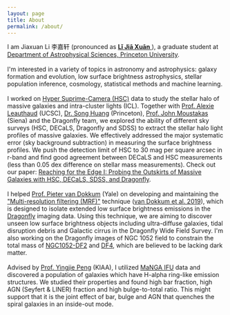 ```yaml
---
layout: page
title: About
permalink: /about/
---
```


<p>I am Jiaxuan Li 李嘉轩 (pronounced as <a href="https://translate.google.com/#view=home&op=translate&sl=zh-CN&tl=zh-CN&text=李嘉轩"><strong>Lǐ Jiā Xuān</strong> </a>), a graduate student at <a class="princeton_style" href="https://web.astro.princeton.edu">Department of Astrophysical Sciences, Princeton University</a>.
<br>
<br>
I'm interested in a variety of topics in astronomy and astrophysics: galaxy formation and evolution, low surface brightness astrophysics, stellar population inference, cosmology, statistical methods and machine learning. 
<br>
<br>
I worked on <a href="https://hsc.mtk.nao.ac.jp">Hyper Suprime-Camera (HSC)</a> data to study the stellar halo of massive galaxies and intra-cluster lights (ICL). Together with <a href="https://alexie.sites.ucsc.edu/">Prof. Alexie Leauthaud</a> (UCSC), <a href="http://dr-guangtou.github.io/">Dr. Song Huang</a> (Princeton), <a href="http://www.sos.siena.edu/~jmoustakas/">Prof. John Moustakas</a> (Siena) and the Dragonfly team, we explored the ability of different sky surveys (HSC, DECaLS, Dragonfly and SDSS) to extract the stellar halo light profiles of massive galaxies. We effectively addressed the major systematic error (sky background subtraction) in measuring the surface brightness profiles. We push the detection limit of HSC to 30 mag per square arcsec in r-band and find good agreement between DECaLS and HSC measurements (less than 0.05 dex difference on stellar mass measurements). Check out our paper: <a href="https://arxiv.org/abs/2111.03557">Reaching for the Edge I: Probing the Outskirts of Massive Galaxies with HSC, DECaLS, SDSS, and Dragonfly</a>.
<br>
<br>
I helped <a href="https://www.pietervandokkum.com/">Prof. Pieter van Dokkum</a> (Yale) on developing and maintaining the <a href="https://github.com/AstroJacobLi/mrf">"Multi-resolution filtering (MRF)"</a> technique (<a href="https://ui.adsabs.harvard.edu/abs/2019arXiv191012867V/abstract">van Dokkum et al. 2019</a>), which is designed to isolate extended low surface brightness emissions in the <a href="http://dragonflytelescope.org">Dragonfly</a> imaging data. Using this technique, we are aiming to discover unseen low surface brightness objects including ultra-diffuse galaxies, tidal disruption debris and Galactic cirrus in the Dragonfly Wide Field Survey. I'm also working on the Dragonfly images of NGC 1052 field to constrain the total mass of <a href="https://ui.adsabs.harvard.edu/abs/2018Natur.555..629V/abstract">NGC1052-DF2</a> and <a href="https://ui.adsabs.harvard.edu/abs/2019ApJ...874L...5V/abstract">DF4</a>, which are believed to be lacking dark matter.
<br>
<br>
Advised by <a href="http://kiaa.pku.edu.cn/people/yingjie-peng">Prof. Yingjie Peng</a> (KIAA), I utilized <a href="https://www.sdss.org/dr14/manga/">MaNGA IFU</a> data and discovered a population of galaxies which have H-alpha ring-like emission structures. We studied their properties and found high bar fraction, high AGN (Seyfert & LINER) fraction and high bulge-to-total ratio. This might support that it is the joint effect of bar, bulge and AGN that quenches the spiral galaxies in an inside-out mode. 
<br>
<!--
Except for observations, I'm looking forward to working on some theoretical problems. In the first two years of college, I was fascinated by statistical mechanics and non-linear physics. I studied Faraday pattern on the surface of non-newton fluid using a novel data processing approach. More details can be found on <a href="https://astrojacobli.github.io/research/"><strong>Research</strong> </a>. -->



<!-- {% include image.html url="/images/anniversary1.jpg" caption="Me and 120 Anniversary of Peking University" width=300 align="right" %} 

<center>
{% include image.html url="/images/pku-astro.jpg" caption="Peking University Astronomy Family (2017)" width=850 align="center" %}
</center>

I got my Bachelor's degree at <a class="pku_style" href="http://astro.pku.edu.cn ">Department of Astronomy,</a> <a class="pku_style" href="http://pku.edu.cn">Peking University</a> in 2020. I'm currently having a gap year and working at <a href="http://kiaa.pku.edu.cn/">Kavli Institute for Astronomy and Astrophysics, Peking University</a> (KIAA, PKU) as a research assistant. 

--> 
